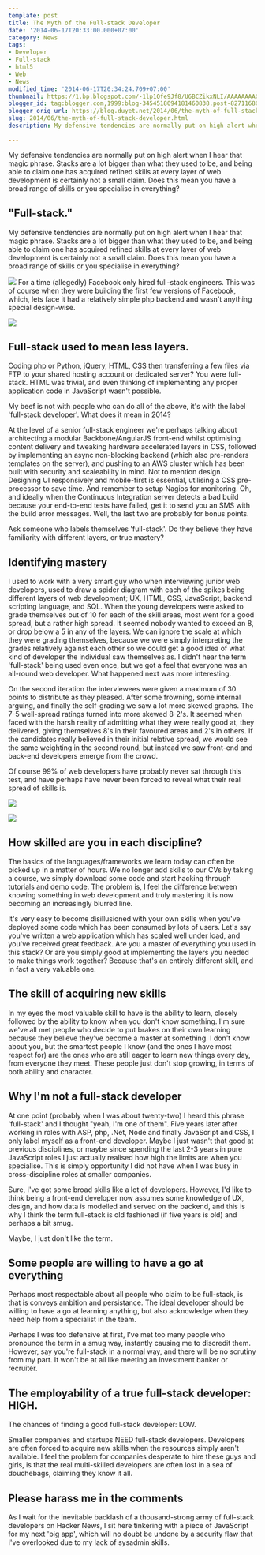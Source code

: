 ```yaml
---
template: post
title: The Myth of the Full-stack Developer
date: '2014-06-17T20:33:00.000+07:00'
category: News
tags:
- Developer
- Full-stack
- html5
- Web
- News
modified_time: '2014-06-17T20:34:24.709+07:00'
thumbnail: https://1.bp.blogspot.com/-1lp1Qfe9Jf8/U6BCZikxNLI/AAAAAAAAGtE/YYa3f6xJ-qc/s1600/stacks-change.jpg
blogger_id: tag:blogger.com,1999:blog-3454518094181460838.post-8271168071505204497
blogger_orig_url: https://blog.duyet.net/2014/06/the-myth-of-full-stack-developer.html
slug: 2014/06/the-myth-of-full-stack-developer.html
description: My defensive tendencies are normally put on high alert when I hear that magic phrase. Stacks are a lot bigger than what they used to be, and being able to claim one has acquired refined skills at every layer of web development is certainly not a small claim. Does this mean you have a broad range of skills or you specialise in everything?

---
```


My defensive tendencies are normally put on high alert when I hear that magic phrase. Stacks are a lot bigger than what they used to be, and being able to claim one has acquired refined skills at every layer of web development is certainly not a small claim. Does this mean you have a broad range of skills or you specialise in everything?

## "Full-stack." ##
My defensive tendencies are normally put on high alert when I hear that magic phrase. Stacks are a lot bigger than what they used to be, and being able to claim one has acquired refined skills at every layer of web development is certainly not a small claim. Does this mean you have a broad range of skills or you specialise in everything?

![](https://images-blogger-opensocial.googleusercontent.com/gadgets/proxy?url=http%3A%2F%2F4.bp.blogspot.com%2F-MpnNIXsvZkI%2FU6BCNWpKD9I%2FAAAAAAAAGs8%2FLrTysg7CaLo%2Fs1600%2Ffull-stack.jpg&amp;container=blogger&amp;gadget=a&amp;rewriteMime=image%2F*)
For a time (allegedly) Facebook only hired full-stack engineers. This was of course when they were building the first few versions of Facebook, which, lets face it had a relatively simple php backend and wasn't anything special design-wise.

![](https://1.bp.blogspot.com/-1lp1Qfe9Jf8/U6BCZikxNLI/AAAAAAAAGtE/YYa3f6xJ-qc/s1600/stacks-change.jpg)

## Full-stack used to mean less layers. 

Coding php or Python, jQuery, HTML, CSS then transferring a few files via FTP to your shared hosting account or dedicated server? You were full-stack. HTML was trivial, and even thinking of implementing any proper application code in JavaScript wasn't possible.

My beef is not with people who can do all of the above, it's with the label 'full-stack developer'. What does it mean in 2014?

At the level of a senior full-stack engineer we're perhaps talking about architecting a modular Backbone/AngularJS front-end whilst optimising content delivery and tweaking hardware accelerated layers in CSS, followed by implementing an async non-blocking backend (which also pre-renders templates on the server), and pushing to an AWS cluster which has been built with security and scaleability in mind. Not to mention design. Designing UI responsively and mobile-first is essential, utilising a CSS pre-processor to save time. And remember to setup Nagios for monitoring. Oh, and ideally when the Continuous Integration server detects a bad build because your end-to-end tests have failed, get it to send you an SMS with the build error messages. Well, the last two are probably for bonus points.

Ask someone who labels themselves 'full-stack'. Do they believe they have familiarity with different layers, or true mastery?

## Identifying mastery 

I used to work with a very smart guy who when interviewing junior web developers, used to draw a spider diagram with each of the spikes being different layers of web development; UX, HTML, CSS, JavaScript, backend scripting language, and SQL. When the young developers were asked to grade themselves out of 10 for each of the skill areas, most went for a good spread, but a rather high spread. It seemed nobody wanted to exceed an 8, or drop below a 5 in any of the layers. We can ignore the scale at which they were grading themselves, because we were simply interpreting the grades relatively against each other so we could get a good idea of what kind of developer the individual saw themselves as. I didn't hear the term 'full-stack' being used even once, but we got a feel that everyone was an all-round web developer. What happened next was more interesting.

On the second iteration the interviewees were given a maximum of 30 points to distribute as they pleased. After some frowning, some internal arguing, and finally the self-grading we saw a lot more skewed graphs. The 7-5 well-spread ratings turned into more skewed 8-2's. It seemed when faced with the harsh reality of admitting what they were really good at, they delivered, giving themselves 8's in their favoured areas and 2's in others. If the candidates really believed in their initial relative spread, we would see the same weighting in the second round, but instead we saw front-end and back-end developers emerge from the crowd.

Of course 99% of web developers have probably never sat through this test, and have perhaps have never been forced to reveal what their real spread of skills is.

![](https://2.bp.blogspot.com/-Asuf0WbOBJc/U6BDFWYQvKI/AAAAAAAAGtM/va-7kQMGjPQ/s1600/limited.jpg)

![](https://1.bp.blogspot.com/-bMutiljaTAs/U6BDFd-BXHI/AAAAAAAAGtQ/q_DB2pxphKk/s1600/unlimited.jpg)

## How skilled are you in each discipline? 

The basics of the languages/frameworks we learn today can often be picked up in a matter of hours. We no longer add skills to our CVs by taking a course, we simply download some code and start hacking through tutorials and demo code. The problem is, I feel the difference between knowing something in web development and truly mastering it is now becoming an increasingly blurred line.

It's very easy to become disillusioned with your own skills when you've deployed some code which has been consumed by lots of users. Let's say you've written a web application which has scaled well under load, and you've received great feedback. Are you a master of everything you used in this stack? Or are you simply good at implementing the layers you needed to make things work together? Because that's an entirely different skill, and in fact a very valuable one.

## The skill of acquiring new skills 

In my eyes the most valuable skill to have is the ability to learn, closely followed by the ability to know when you don't know something. I'm sure we've all met people who decide to put brakes on their own learning because they believe they've become a master at something. I don't know about you, but the smartest people I know (and the ones I have most respect for) are the ones who are still eager to learn new things every day, from everyone they meet. These people just don't stop growing, in terms of both ability and character.

## Why I'm not a full-stack developer 

At one point (probably when I was about twenty-two) I heard this phrase 'full-stack' and I thought "yeah, I'm one of them". Five years later after working in roles with ASP, php, .Net, Node and finally JavaScript and CSS, I only label myself as a front-end developer. Maybe I just wasn't that good at previous disciplines, or maybe since spending the last 2-3 years in pure JavaScript roles I just actually realised how high the limits are when you specialise. This is simply opportunity I did not have when I was busy in cross-discipline roles at smaller companies.

Sure, I've got some broad skills like a lot of developers. However, I'd like to think being a front-end developer now assumes some knowledge of UX, design, and how data is modelled and served on the backend, and this is why I think the term full-stack is old fashioned (if five years is old) and perhaps a bit smug.

Maybe, I just don't like the term.

## Some people are willing to have a go at everything 

Perhaps most respectable about all people who claim to be full-stack, is that is conveys ambition and persistance. The ideal developer should be willing to have a go at learning anything, but also acknowledge when they need help from a specialist in the team.

Perhaps I was too defensive at first, I've met too many people who pronounce the term in a smug way, instantly causing me to discredit them. However, say you're full-stack in a normal way, and there will be no scrutiny from my part. It won't be at all like meeting an investment banker or recruiter.

## The employability of a true full-stack developer: HIGH. 

The chances of finding a good full-stack developer: LOW.

Smaller companies and startups NEED full-stack developers. Developers are often forced to acquire new skills when the resources simply aren't available. I feel the problem for companies desperate to hire these guys and girls, is that the real multi-skilled developers are often lost in a sea of douchebags, claiming they know it all.

## Please harass me in the comments 

As I wait for the inevitable backlash of a thousand-strong army of full-stack developers on Hacker News, I sit here tinkering with a piece of JavaScript for my next 'big app', which will no doubt be undone by a security flaw that I've overlooked due to my lack of sysadmin skills.
